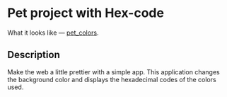 # Pet project with Hex-code
What it looks like —  [pet_colors](https://kailina1001.github.io/pet_colors/).

## Description
Make the web a little prettier with a simple app. This application changes the background color and displays the hexadecimal codes of the colors used.
